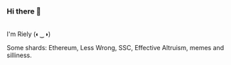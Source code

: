 ### Hi there 👋
<br>
I'm Riely (◐‿◑)

Some shards: Ethereum, Less Wrong, SSC, Effective Altruism, memes and silliness.

